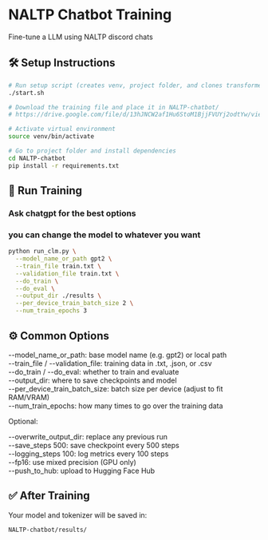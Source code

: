 # NALTP Chatbot Training

Fine-tune a LLM using NALTP discord chats

## 🛠 Setup Instructions

```bash
# Run setup script (creates venv, project folder, and clones transformers)
./start.sh

# Download the training file and place it in NALTP-chatbot/
# https://drive.google.com/file/d/13hJNCW2af1Hu6StoM1BjjFVUYj2odtYw/view?usp=sharing

# Activate virtual environment
source venv/bin/activate

# Go to project folder and install dependencies
cd NALTP-chatbot
pip install -r requirements.txt
```

## 🚀 Run Training
### Ask chatgpt for the best options 
### you can change the model to whatever you want
```bash
python run_clm.py \
  --model_name_or_path gpt2 \
  --train_file train.txt \
  --validation_file train.txt \
  --do_train \
  --do_eval \
  --output_dir ./results \
  --per_device_train_batch_size 2 \
  --num_train_epochs 3
```

## ⚙️ Common Options

--model_name_or_path: base model name (e.g. gpt2) or local path  
--train_file / --validation_file: training data in .txt, .json, or .csv  
--do_train / --do_eval: whether to train and evaluate  
--output_dir: where to save checkpoints and model  
--per_device_train_batch_size: batch size per device (adjust to fit RAM/VRAM)  
--num_train_epochs: how many times to go over the training data  

Optional:

--overwrite_output_dir: replace any previous run  
--save_steps 500: save checkpoint every 500 steps  
--logging_steps 100: log metrics every 100 steps  
--fp16: use mixed precision (GPU only)  
--push_to_hub: upload to Hugging Face Hub  

## ✅ After Training

Your model and tokenizer will be saved in:

```
NALTP-chatbot/results/
```
